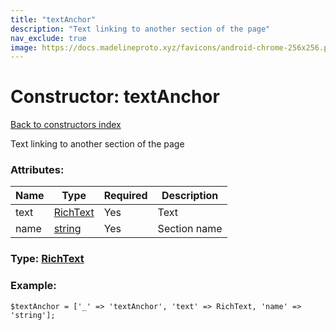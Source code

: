 ```yaml
---
title: "textAnchor"
description: "Text linking to another section of the page"
nav_exclude: true
image: https://docs.madelineproto.xyz/favicons/android-chrome-256x256.png
---
```

# Constructor: textAnchor  
[Back to constructors index](/API_docs/constructors/index.html)



Text linking to another section of the page

### Attributes:

| Name     |    Type       | Required | Description |
|----------|---------------|----------|-------------|
|text|[RichText](/API_docs/types/RichText.html) | Yes|Text|
|name|[string](/API_docs/types/string.html) | Yes|Section name|



### Type: [RichText](/API_docs/types/RichText.html)


### Example:

```
$textAnchor = ['_' => 'textAnchor', 'text' => RichText, 'name' => 'string'];
```  

